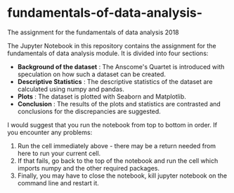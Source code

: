 # fundamentals-of-data-analysis-
The assignment for the fundamentals of data analysis 2018

The Jupyter Notebook in this repository contains the assignment for the fundamentals of data analysis module. It is divided into four sections:

- **Background of the dataset** : The Anscome's Quartet is introduced with speculation on how such a dataset can be created.
- **Descriptive Statistics** : The descriptive statistics of the dataset are calculated using numpy and pandas. 
- **Plots** : The dataset is plotted with Seaborn and Matplotlib.
- **Conclusion** : The results of the plots and statistics are contrasted and conclusions for the discrepancies are suggested.

I would suggest that you run the notebook from top to bottom in order. If you encounter any problems: 

1. Run the cell immediately above - there may be a return needed from here to run your current cell.
2. If that fails, go back to the top of the notebook and run the cell which imports numpy and the other required packages. 
3. Finally, you may have to close the notebook, kill jupyter notebook on the command line and restart it. 
